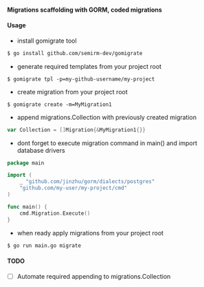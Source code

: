 #### Migrations scaffolding with GORM, coded migrations

#### Usage

* install gomigrate tool
```sh
$ go install github.com/semirm-dev/gomigrate
```

* generate required templates from your project root
```
$ gomigrate tpl -p=my-github-username/my-project
```

* create migration from your project root
```
$ gomigrate create -m=MyMigration1
```

* append migrations.Collection with previously created migration
```go
var Collection = []Migration{&MyMigration1{}}
```

* dont forget to execute migration command in main() and import database drivers
```go
package main

import (
	_ "github.com/jinzhu/gorm/dialects/postgres"
	"github.com/my-user/my-project/cmd"
)

func main() {
    cmd.Migration.Execute()
}
```

* when ready apply migrations from your project root
```sh
$ go run main.go migrate
```


#### TODO
- [ ] Automate required appending to migrations.Collection
